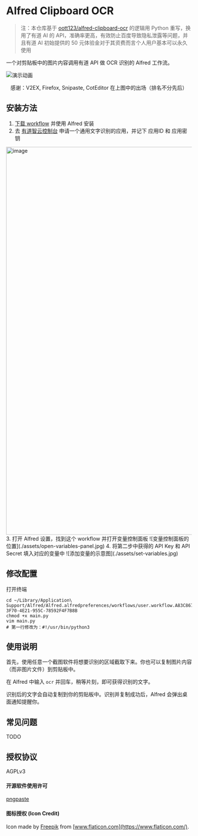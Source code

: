 # Alfred Clipboard OCR

> 注：本仓库基于 [oott123/alfred-clipboard-ocr](https://github.com/oott123/alfred-clipboard-ocr) 的逻辑用 Python 重写，换用了有道 AI 的 API，准确率更高，有效防止百度导致隐私泄露等问题，并且有道 AI 初始提供的 50 元体验金对于其资费而言个人用户基本可以永久使用

一个对剪贴板中的图片内容调用有道 API 做 OCR 识别的 Alfred 工作流。

![演示动画](./assets/demo.gif)

<p align="center">感谢：V2EX, Firefox, Snipaste, CotEditor 在上图中的出场（排名不分先后）</p>

## 安装方法

1. [下载 workflow](https://github.com/baker221/alfred-clipboard-ocr-youdao/releases) 并使用 Alfred 安装
2. 去 [有道智云控制台](https://ai.youdao.com/console/#/) 申请一个通用文字识别的应用，并记下 应用ID 和 应用密钥
<img width="1052" alt="image" src="https://user-images.githubusercontent.com/29560190/236690834-00b4d94e-ef16-46d7-8785-848d1caaadc1.png">
3. 打开 Alfred 设置，找到这个 workflow 并打开变量控制面板
   ![变量控制面板的位置](./assets/open-variables-panel.jpg)
4. 将第二步中获得的 API Key 和 API Secret 填入对应的变量中
   ![添加变量的示意图](./assets/set-variables.jpg)

## 修改配置
打开终端
```
cd ~/Library/Application\ Support/Alfred/Alfred.alfredpreferences/workflows/user.workflow.A83C867C-3F70-4E21-955C-78592F4F7B8B
chmod +x main.py
vim main.py
# 第一行修改为：#!/usr/bin/python3
```

## 使用说明

首先，使用任意一个截图软件将想要识别的区域截取下来。你也可以复制图片内容（而非图片文件）到剪贴板中。

在 Alfred 中输入 `ocr` 并回车，稍等片刻，即可获得识别的文字。

识别后的文字会自动复制到你的剪贴板中。识别并复制成功后，Alfred 会弹出桌面通知提醒你。

## 常见问题

TODO

## 授权协议

AGPLv3

#### 开源软件使用许可

[pngpaste](./pngpaste/LICENSE)

#### 图标授权 (Icon Credit)

Icon made by [Freepik](http://www.freepik.com) from [www.flaticon.com](https://www.flaticon.com/).
